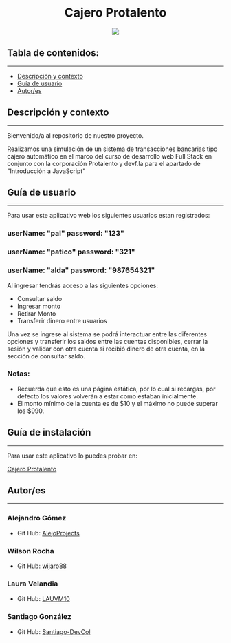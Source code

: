 <h1 align="center"> Cajero Protalento</h1>
<p align="center"><img src="https://i.imgur.com/xeEsrG4.png"/></p> 

## Tabla de contenidos:
---

- [Descripción y contexto](#descripción-y-contexto)
- [Guía de usuario](#guía-de-usuario)
- [Autor/es](#autores)

## Descripción y contexto
---
Bienvenido/a al repositorio de nuestro proyecto.

Realizamos una simulación de un sistema de transacciones bancarias tipo cajero automático en el marco del curso de desarrollo web Full Stack en conjunto con la corporación Protalento y devf.la para el apartado de "Introducción a JavaScript"

## Guía de usuario
---
Para usar este aplicativo web los siguientes usuarios estan registrados:

### userName: "pal"  password: "123"
### userName: "patico"  password: "321"
### userName: "alda"  password: "987654321"

Al ingresar tendrás acceso a las siguientes opciones:
- Consultar saldo
- Ingresar monto
- Retirar Monto
- Transferir dinero entre usuarios

Una vez se ingrese al sistema se podrá interactuar entre las diferentes opciones y transferir los saldos entre las cuentas disponibles,  cerrar la sesión y validar con otra cuenta si recibió dinero de otra cuenta, en la sección de consultar saldo.

### Notas: 
- Recuerda que esto es una página estática, por lo cual si recargas, por defecto los valores volverán a estar como estaban inicialmente.
- El monto mínimo de la cuenta es de $10 y el máximo no puede superar los $990.

## Guía de instalación
---
Para usar este aplicativo lo puedes probar en: <p><a href="https://santiago-devcol.github.io/pruebas_cajero/" target="_blank">Cajero Protalento</a></p> 

## Autor/es
---
### Alejandro Gómez
- <p>Git Hub: <a href="https://github.com/AlejoProjects" target="_blank">AlejoProjects</a></p>
### Wilson Rocha
- <p>Git Hub: <a href="https://github.com/wijaro88" target="_blank">wijaro88</a></p>
### Laura Velandia
- <p>Git Hub: <a href="https://github.com/LAUVM10" target="_blank">LAUVM10</a></p>
### Santiago González
- <p>Git Hub: <a href="https://github.com/Santiago-DevCol" target="_blank">Santiago-DevCol</a></p>
